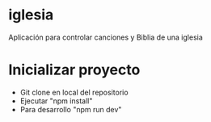 # iglesia
Aplicación para controlar canciones y Biblia de una iglesia
# Inicializar proyecto
- Git clone en local del repositorio
- Ejecutar "npm install"
- Para desarrollo "npm run dev"
